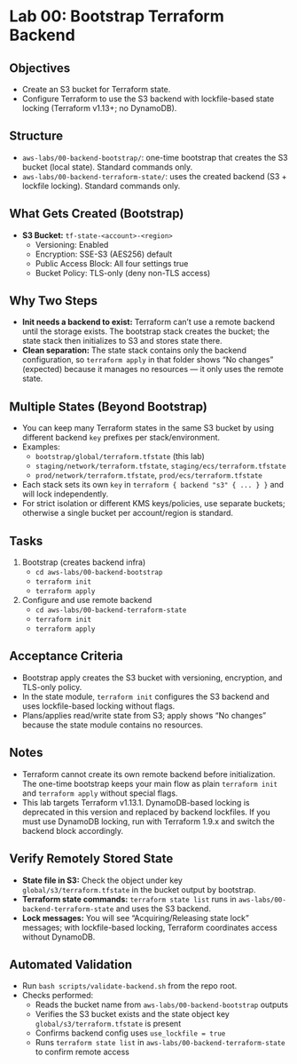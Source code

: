 # Lab 00: Bootstrap Terraform Backend

## Objectives

- Create an S3 bucket for Terraform state.
- Configure Terraform to use the S3 backend with lockfile-based state locking (Terraform v1.13+; no DynamoDB).

## Structure

- `aws-labs/00-backend-bootstrap/`: one-time bootstrap that creates the S3 bucket (local state). Standard commands only.
- `aws-labs/00-backend-terraform-state/`: uses the created backend (S3 + lockfile locking). Standard commands only.

## What Gets Created (Bootstrap)

- **S3 Bucket:** `tf-state-<account>-<region>`
  - Versioning: Enabled
  - Encryption: SSE-S3 (AES256) default
  - Public Access Block: All four settings true
  - Bucket Policy: TLS-only (deny non-TLS access)

## Why Two Steps

- **Init needs a backend to exist:** Terraform can’t use a remote backend until the storage exists. The bootstrap stack creates the bucket; the state stack then initializes to S3 and stores state there.
- **Clean separation:** The state stack contains only the backend configuration, so `terraform apply` in that folder shows “No changes” (expected) because it manages no resources — it only uses the remote state.

## Multiple States (Beyond Bootstrap)

- You can keep many Terraform states in the same S3 bucket by using different backend `key` prefixes per stack/environment.
- Examples:
  - `bootstrap/global/terraform.tfstate` (this lab)
  - `staging/network/terraform.tfstate`, `staging/ecs/terraform.tfstate`
  - `prod/network/terraform.tfstate`, `prod/ecs/terraform.tfstate`
- Each stack sets its own `key` in `terraform { backend "s3" { ... } }` and will lock independently.
- For strict isolation or different KMS keys/policies, use separate buckets; otherwise a single bucket per account/region is standard.

## Tasks

1. Bootstrap (creates backend infra)
   - `cd aws-labs/00-backend-bootstrap`
   - `terraform init`
   - `terraform apply`
2. Configure and use remote backend
   - `cd aws-labs/00-backend-terraform-state`
   - `terraform init`
   - `terraform apply`

## Acceptance Criteria

- Bootstrap apply creates the S3 bucket with versioning, encryption, and TLS-only policy.
- In the state module, `terraform init` configures the S3 backend and uses lockfile-based locking without flags.
- Plans/applies read/write state from S3; apply shows “No changes” because the state module contains no resources.

## Notes

- Terraform cannot create its own remote backend before initialization. The one-time bootstrap keeps your main flow as plain `terraform init` and `terraform apply` without special flags.
- This lab targets Terraform v1.13.1. DynamoDB-based locking is deprecated in this version and replaced by backend lockfiles. If you must use DynamoDB locking, run with Terraform 1.9.x and switch the backend block accordingly.

## Verify Remotely Stored State

- **State file in S3:** Check the object under key `global/s3/terraform.tfstate` in the bucket output by bootstrap.
- **Terraform state commands:** `terraform state list` runs in `aws-labs/00-backend-terraform-state` and uses the S3 backend.
- **Lock messages:** You will see “Acquiring/Releasing state lock” messages; with lockfile-based locking, Terraform coordinates access without DynamoDB.

## Automated Validation

- Run `bash scripts/validate-backend.sh` from the repo root.
- Checks performed:
  - Reads the bucket name from `aws-labs/00-backend-bootstrap` outputs
  - Verifies the S3 bucket exists and the state object key `global/s3/terraform.tfstate` is present
  - Confirms backend config uses `use_lockfile = true`
  - Runs `terraform state list` in `aws-labs/00-backend-terraform-state` to confirm remote access
